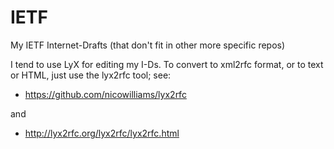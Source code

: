 IETF
====

My IETF Internet-Drafts (that don't fit in other more specific repos)

I tend to use LyX for editing my I-Ds.  To convert to xml2rfc format, or
to text or HTML, just use the lyx2rfc tool; see:

 - https://github.com/nicowilliams/lyx2rfc

and

 - http://lyx2rfc.org/lyx2rfc/lyx2rfc.html
   

